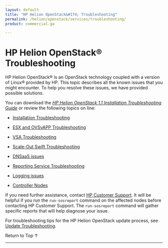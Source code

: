 ```yaml
---
layout: default
title: "HP Helion OpenStack&#174; Troubleshooting"
permalink: /helion/openstack/services/troubleshooting/
product: commercial.ga

---
```

<!--UNDER REVISION-->

<script>

function PageRefresh {
onLoad="window.refresh"
}

PageRefresh();

</script>
<!--

<p style="font-size: small;"> <a href="/helion/openstack/services/object/overview/">&#9664; PREV</a> | <a href="/helion/openstack/services/overview/">&#9650; UP</a> | <a href="/helion/openstack/services/reporting/overview/"> NEXT &#9654</a> </p> --->


# HP Helion OpenStack&#174;  Troubleshooting 

HP Helion OpenStack&#174; is an OpenStack technology coupled with a version of Linux&reg; provided by HP. This topic describes all the known issues that you might encounter. To help you resolve these issues, we have provided possible solutions.

You can download the <a href="http://gaf2871b9d2d13cf45c1306b35bf01764.cdn.hpcloudsvc.com/Troubleshooting_Installation_Final.pdf">*HP Helion OpenStack 1.1 Installation Troubleshooting Guide*</a> or review the following topics on line:

* [Installation Troubleshooting](/helion/openstack/services/troubleshooting/install/)

* [ESX and OVSvAPP Troubleshooting](/helion/openstack/services/troubleshooting/esx/)

* [VSA Troubleshooting](/helion/openstack/services/troubleshooting/vsa/)

* [Scale-Out Swift Troubleshooting](/helion/openstack/services/troubleshooting/swift/)

* [DNSaaS issues](/helion/openstack/services/troubleshooting/dns)

* [Reporting Service Troubleshooting](/helion/openstack/services/reporting/troubleshooting/)

* [Logging issues](/helion/openstack/services/troubleshooting/logging)

* [Controller Nodes](/helion/openstack/services/troubleshooting/controller/)

If you need further assistance, contact [HP Customer Support](http://www.hpcloud.com/about/contact). It will be helpful if you run the `run-sosreport` command on the affected nodes before contacting HP Customer Support. The `run-sosreport` command will gather specific reports that will help diagnose your issue.

For troubleshooting tips for the HP Helion OpenStack update process, see [Update Troubleshooting](/helion/openstack/update/troubleshooting/101/).


<a href="#top" style="padding:14px 0px 14px 0px; text-decoration: none;"> Return to Top &#8593;</a>

----
